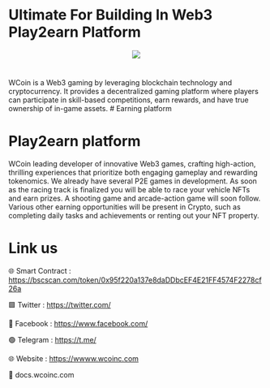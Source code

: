 # Ultimate For Building In Web3 Play2earn Platform

<div align="center"><img src="https://goldinvests.io/wp-content/uploads/2024/02/logo414x414.fw_.png)" /><br />
</div>
<div align="center">
  <h1>
</div>
WCoin is a Web3 gaming by leveraging blockchain technology and cryptocurrency. It provides a decentralized gaming platform where players can participate in skill-based competitions, earn rewards, and have true ownership of in-game assets.
# Earning platform

# Play2earn platform
WCoin leading developer of innovative Web3 games, crafting high-action, thrilling experiences that prioritize both engaging gameplay and rewarding tokenomics. We already have several P2E games in development. As soon as the racing track is finalized you will be able to race your vehicle NFTs and earn prizes. A shooting game and arcade-action game will soon follow. Various other earning opportunities will be present in Crypto, such as completing daily tasks and achievements or renting out your NFT property.

# Link us

🌐 Smart Contract : https://bscscan.com/token/0x95f220a137e8daDDbcEF4E21FF4574F2278cf26a

🟩 Twitter : https://twitter.com/

🚮 Facebook : https://www.facebook.com/

🟢 Telegram : https://t.me/

🌐 Website : https://wwww.wcoinc.com

📄 docs.wcoinc.com
